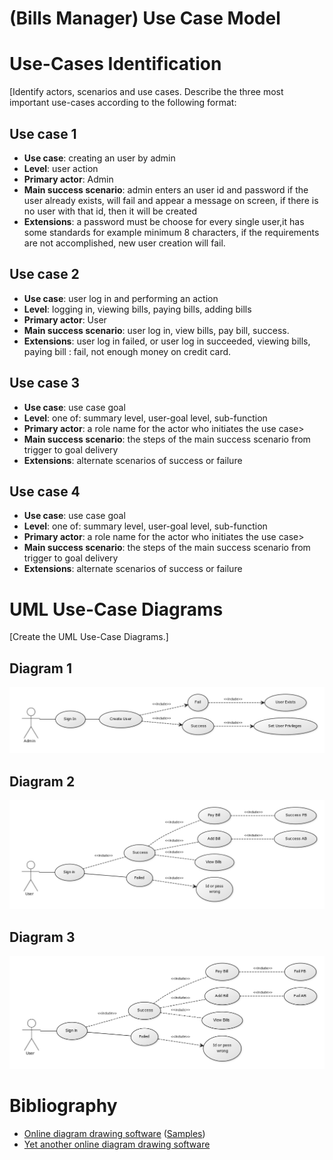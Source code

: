 # (Bills Manager) Use Case Model

# Use-Cases Identification
[Identify actors, scenarios and use cases. Describe the three most important use-cases according to the following format:

## Use case 1
* **Use case**: creating an user by admin
* **Level**: user action
* **Primary actor**: Admin
* **Main success scenario**: admin enters an user id and password if the user already exists, will fail and appear a message on screen, if there is no user with that id, then it will be created
* **Extensions**: a password must be choose for every single user,it has some standards for example minimum 8 characters, if the requirements are not accomplished, new user creation will fail.

## Use case 2
* **Use case**: user log in and performing an action
* **Level**: logging in, viewing bills, paying bills, adding bills
* **Primary actor**: User
* **Main success scenario**: user log in, view bills, pay bill, success.
* **Extensions**: user log in failed, or
user log in succeeded, viewing bills, paying bill : fail, not enough money on credit card.
## Use case 3
* **Use case**: use case goal
* **Level**: one of: summary level, user-goal level, sub-function
* **Primary actor**: a role name for the actor who initiates the use case>
* **Main success scenario**: the steps of the main success scenario from trigger to goal delivery
* **Extensions**: alternate scenarios of success or failure

## Use case 4
* **Use case**: use case goal
* **Level**: one of: summary level, user-goal level, sub-function
* **Primary actor**: a role name for the actor who initiates the use case>
* **Main success scenario**: the steps of the main success scenario from trigger to goal delivery
* **Extensions**: alternate scenarios of success or failure

# UML Use-Case Diagrams
[Create the UML Use-Case Diagrams.]

## Diagram 1
![diagram1](images/UseCase1.png)

## Diagram 2
![diagram2](images/UseCase2.png)

## Diagram 3
![diagram3](images/UseCase3.png)

<!---
## Diagram 4  
![diagram2](images/diagram2.png)
-->

# Bibliography

* [Online diagram drawing software](https://yuml.me/) ([Samples](https://yuml.me/diagram/nofunky/usecase/samples))
* [Yet another online diagram drawing software](https://www.draw.io)

